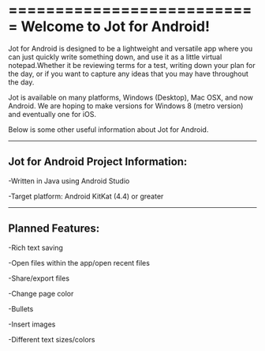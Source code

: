 ===========================
Welcome to Jot for Android!
===========================

Jot for Android is designed to be a lightweight and versatile app where you can just quickly write something down, and use it as a little virtual notepad.Whether it be reviewing terms for a test, writing down your plan for the day, or if you want to capture any ideas that you may have throughout the day.

Jot is available on many platforms, Windows (Desktop), Mac OSX, and now Android.
We are hoping to make versions for Windows 8 (metro version) and eventually one for iOS.

Below is some other useful information about Jot for Android.

------------------------------------
Jot for Android Project Information:
------------------------------------
-Written in Java using Android Studio

-Target platform: Android KitKat (4.4) or greater

------------------------------------
Planned Features:
------------------------------------
-Rich text saving

-Open files within the app/open recent files

-Share/export files

-Change page color

-Bullets

-Insert images

-Different text sizes/colors
